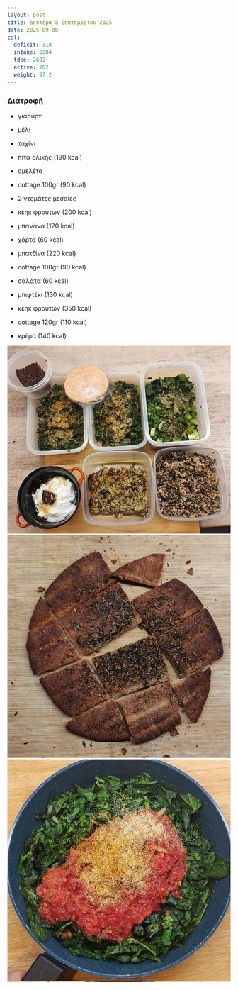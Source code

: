 ```yaml
---
layout: post
title: Δευτέρα 8 Σεπτεμβρίου 2025
date: 2025-09-08
cal:
  deficit: 318
  intake: 2284
  tdee: 2602
  active: 702
  weight: 97.2
---
```

### Διατροφή

- γιαούρτι
- μέλι
- ταχίνι

- πίτα ολικής (190 kcal)
- ομελέτα
- cottage 100gr (90 kcal)
- 2 ντομάτες μεσαίες
- κέηκ φρούτων (200 kcal)
- μπανάνα (120 kcal)

- χόρτα (60 kcal)
- μπατζίνα (220 kcal)
- cottage 100gr (90 kcal)

- σαλάτα (60 kcal)
- μπιφτέκι (130 kcal)
- κέηκ φρούτων (350 kcal)
- cottage 120gr (110 kcal)
- κρέμα (140 kcal)


   
![alt](/pics/2025-09-08/full.jpg)<br>
![alt](/pics/2025-09-08/pita.jpg)<br>
![alt](/pics/2025-09-08/omelet.jpg)<br>

